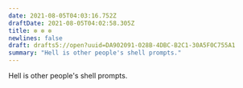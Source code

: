 ```yaml
---
date: 2021-08-05T04:03:16.752Z
draftDate: 2021-08-05T04:02:58.305Z
title: ✼ ✼ ✼
newlines: false
draft: drafts5://open?uuid=DA902091-028B-4DBC-B2C1-30A5F0C755A1
summary: "Hell is other people's shell prompts."
---
```


Hell is other people's shell prompts.
